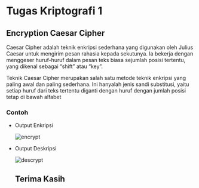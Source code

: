 # Tugas Kriptografi 1
## Encryption Caesar Cipher
<P> Caesar Cipher adalah teknik enkripsi sederhana yang digunakan oleh Julius Caesar untuk mengirim pesan rahasia kepada sekutunya. Ia bekerja dengan menggeser huruf-huruf dalam pesan teks biasa sejumlah posisi tertentu, yang dikenal sebagai “shift” atau “key”. </P>

<p> Teknik Caesar Cipher merupakan salah satu metode teknik enkripsi yang paling awal dan paling sederhana. Ini hanyalah jenis sandi substitusi, yaitu setiap huruf dari teks tertentu diganti dengan huruf dengan jumlah posisi tetap di bawah alfabet </p>

### Contoh 

- Output Enkripsi
  
  ![encrypt](https://github.com/dwitaaeni/kriptografi1/assets/92616861/41b7e900-b7e5-45b8-804c-31ecf2ccdd0a)

- Output Deskripsi
  
  ![descrypt](https://github.com/dwitaaeni/kriptografi1/assets/92616861/39b50ce3-dfa8-4176-966d-3ab81836d246)

  ## Terima Kasih

